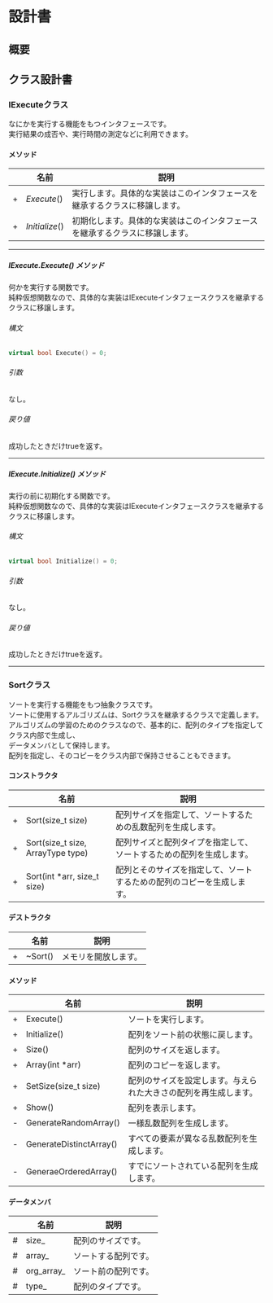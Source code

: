 # 設計書

## 概要

## クラス設計書

### IExecuteクラス
なにかを実行する機能をもつインタフェースです。  
実行結果の成否や、実行時間の測定などに利用できます。

#### メソッド
| |名前|説明|
|-|----|----|
|+|_Execute_()|実行します。具体的な実装はこのインタフェースを継承するクラスに移譲します。|
|+|_Initialize_()|初期化します。具体的な実装はこのインタフェースを継承するクラスに移譲します。|

------------------------------------------------------------------------------------------
##### IExecute._Execute_() メソッド

何かを実行する関数です。  
純粋仮想関数なので、具体的な実装はIExecuteインタフェースクラスを継承するクラスに移譲します。
###### 構文
```c++
virtual bool Execute() = 0;
```

###### 引数  
なし。

###### 戻り値  
成功したときだけtrueを返す。

------------------------------------------------------------------------------------------
##### IExecute._Initialize_() メソッド

実行の前に初期化する関数です。  
純粋仮想関数なので、具体的な実装はIExecuteインタフェースクラスを継承するクラスに移譲します。
###### 構文
```c++
virtual bool Initialize() = 0;
```

###### 引数  
なし。

###### 戻り値  
成功したときだけtrueを返す。

------------------------------------------------------------------------------------------
### Sortクラス
ソートを実行する機能をもつ抽象クラスです。  
ソートに使用するアルゴリズムは、Sortクラスを継承するクラスで定義します。  
アルゴリズムの学習のためのクラスなので、基本的に、配列のタイプを指定してクラス内部で生成し、  
データメンバとして保持します。  
配列を指定し、そのコピーをクラス内部で保持させることもできます。  

#### コンストラクタ
| |名前|説明|
|---|----|----|
|+|Sort(size_t size)|配列サイズを指定して、ソートするための乱数配列を生成します。|
|+|Sort(size_t size, ArrayType type)|配列サイズと配列タイプを指定して、ソートするための配列を生成します。|
|+|Sort(int *arr, size_t size)|配列とそのサイズを指定して、ソートするための配列のコピーを生成します。|

#### デストラクタ
| |名前|説明|
|---|----|----|
|+|~Sort()|メモリを開放します。|

#### メソッド
| |名前|説明|
|---|----|----|
|+|Execute()|ソートを実行します。|
|+|Initialize()|配列をソート前の状態に戻します。|
|+|Size()|配列のサイズを返します。|
|+|Array(int *arr)|配列のコピーを返します。|
|+|SetSize(size_t size)|配列のサイズを設定します。与えられた大きさの配列を再生成します。|
|+|Show()|配列を表示します。|
|-|GenerateRandomArray()|一様乱数配列を生成します。|
|-|GenerateDistinctArray()|すべての要素が異なる乱数配列を生成します。|
|-|GeneraeOrderedArray()|すでにソートされている配列を生成します。|

#### データメンバ
| |名前|説明|
|---|----|----|
|#|size_|配列のサイズです。|
|#|array_|ソートする配列です。|
|#|org_array_|ソート前の配列です。|
|#|type_|配列のタイプです。|

